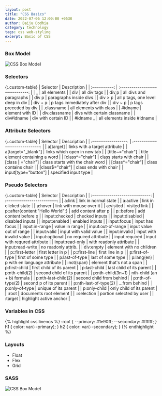 ```yaml
---
layout: post
title: "CSS Basics"
date: 2022-07-06 12:00:00 +0530
author: Baiju Dodhia
category: technology
tags: css web-styling
excerpt: Basic of CSS
---
```


### Box Model

![CSS Box Model](https://baijudodhia.github.io/blog/assets/images/css-basics/css-box-model.png)

### Selectors

{:.custom-table}
| Selector | Description |
| :-----------: | :-------------------------------: |
| \_ | all elements |
| div | all div tags |
| div,p | all divs and paragraphs |
| div p | paragraphs inside divs |
| div > p | all p tags, one level deep in div |
| div + p | p tags immediately after div |
| div ~ p | p tags preceded by div |
| .classname | all elements with class |
| #idname | element with ID |
| div.classname | divs with certain classname |
| div#idname | div with certain ID |
| #idname \_ | all elements inside #idname |

### Attribute Selectors

{:.custom-table}
| Selector | Description |
| :------------------: | :------------------------------: |
| a[target] | links with a target attribute |
| a[target="_blank"] | links which open in new tab |
| [title~="chair"] | title element containing a word |
| [class^="chair"] | class starts with chair |
| [class \| ="chair"] | class starts with the chair word |
| [class*="chair"] | class contains chair |
| [class$="chair"] | class ends with chair |
| input[type="button"] | specified input type |

### Pseudo Selectors

{:.custom-table}
| Selector | Description |
| :------------------------------: | :--------------------------: |
| a:link | link in normal state |
| a:active | link in clicked state |
| a:hover | link with mouse over it |
| a:visited | visited link |
| p::after{content:"Hello World";} | add content after p |
| p::before | add content before p |
| input:checked | checked inputs |
| input:disabled | disabled inputs |
| input:enabled | enabled inputs |
| input:focus | input has focus |
| input:in-range | value in range |
| input:out-of-range | input value out of range |
| input:valid | input with valid value |
| input:invalid | input with invalid value |
| input:optional | no required attribute |
| input:required | input with requred attribute |
| input:read-only | with readonly attribute |
| input:read-write | no readonly attrib. |
| div:empty | element with no children |
| p::first-letter | first letter in p |
| p::first-line | first line in p |
| p:first-of-type | first of some type |
| p:last-of-type | last of some type |
| p:lang(en) | p with en language attribute |
| :not(span) | element that's not a span |
| p:first-child | first child of its parent |
| p:last-child | last child of its parent |
| p:nth-child(2) | second child of its parent |
| p:nth-child(3n+1) | nth-child (an + b) formula |
| p:nth-last-child(2) | second child from behind |
| p:nth-of-type(2) | second p of its parent |
| p:nth-last-of-type(2) | ...from behind |
| p:only-of-type | unique of its parent |
| p:only-child | only child of its parent |
| :root | documents root element |
| ::selection | portion selected by user |
| :target | highlight active anchor |

### Variables in CSS

{% highlight css linenos %}
:root {
--primary: #1e90ff;
--secondary: #ffffff;
}
h1 {
color: var(--primary);
}
h2 {
color: var(--secondary);
}
{% endhighlight %}

### Layouts

- Float
- Flex
- Grid

### SASS

![CSS Box Model](https://baijudodhia.github.io/blog/assets/images/css-basics/sass-cheatsheet.jpg)
